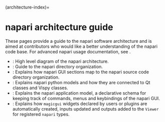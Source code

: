 (architecture-index)=

# napari architecture guide

These pages provide a guide to the napari software architecture
and is aimed at contributors who would like a better understanding of the napari
code base. For advanced napari usage documentation, see [](explanations).

- [](high-level-diagram): High level diagram of the napari architecture.
- [](napari-directory-organization): Guide to the napari directory organization.
- [](ui-sections): Explains how napari GUI sections map to the napari source code
directory organization.
- [](napari-model-event): Explains napari python models and how they are
  connected to Qt classes and Vispy classes.
- [](app-model): Explains the napari application model, a declarative schema for
  keeping track of commands, menus and keybindings of the napari GUI.
- [](magicgui_type_registration): Explains how `magicgui` widgets declared by users
  or plugins are automatically created, inputs updated and outputs added to the
  `Viewer` for registered `napari` types.